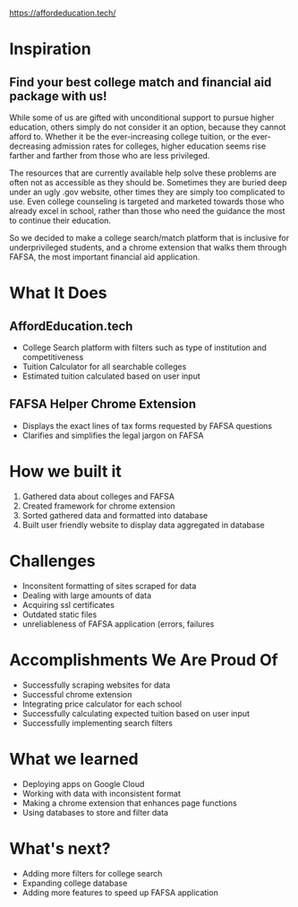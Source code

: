 https://affordeducation.tech/

<h1>Inspiration</h1>
<h2>Find your best college match and financial aid package with us!</h2>
<p>While some of us are gifted with unconditional support to pursue higher education, others simply do not consider it an option, because they cannot afford to. Whether it be the ever-increasing college tuition, or the ever-decreasing admission rates for colleges, higher education seems rise farther and farther from those who are less privileged. </p>
<p>The resources that are currently available help solve these problems are often not as accessible as they should be. Sometimes they are buried deep under an ugly .gov website, other times they are simply too complicated to use. Even college counseling is targeted and marketed towards those who already excel in school, rather than those who need the guidance the most to continue their education.</p>
<p>So we decided to make a college search/match platform that is inclusive for underprivileged students, and a chrome extension that walks them through FAFSA, the most important financial aid application.</p>
<h1>What It Does</h1>
<h2>AffordEducation.tech</h2>
<ul>
<li>College Search platform with filters such as type of institution and competitiveness</li>
<li>Tuition Calculator for all searchable colleges</li>
<li>Estimated tuition calculated based on user input</li>
</ul>

<h2>FAFSA Helper Chrome Extension</h2>
<ul>
<li>Displays the exact lines of tax forms requested by FAFSA questions</li>
<li>Clarifies  and simplifies the legal jargon on FAFSA</li>
</ul>

<h1>How we built it</h1>
<ol>
  <li>Gathered data about colleges and FAFSA</li>
  <li>Created framework for chrome extension</li>
  <li>Sorted gathered data and formatted into database</li>
  <li>Built user friendly website to display data aggregated in database</li>
</ol>

<h1>Challenges</h1>
<ul>
  <li>Inconsitent formatting of sites scraped for data</li>
  <li>Dealing with large amounts of data</li>
  <li>Acquiring ssl certificates</li>
  <li>Outdated static files</li>
  <li>unreliableness of FAFSA application (errors, failures</li>
</ul>

<h1>Accomplishments We Are Proud Of</h1>
<ul>
  <li>Successfully scraping websites for data</li>
  <li>Successful chrome extension</li>
  <li>Integrating price calculator for each school</li>
  <li>Successfully calculating expected tuition based on user input</li>
  <li>Successfully implementing search filters</li>
</ul>

<h1>What we learned</h1>
<ul>
  <li>Deploying apps on Google Cloud</li>
  <li>Working with data with inconsistent format</li>
  <li>Making a chrome extension that enhances page functions</li>
  <li>Using databases to store and filter data</li>
</ul>

<h1>What's next?</h1>
<ul>
  <li>Adding more filters for college search</li>
  <li>Expanding college database</li>
  <li>Adding more features to speed up FAFSA application</li>
</ul>
